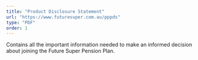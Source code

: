 ```yaml
---
title: "Product Disclosure Statement"
url: "https://www.futuresuper.com.au/pppds"
type: "PDF"
order: 1
---
```


Contains all the important information needed to make an informed decision about joining the Future Super Pension Plan.
